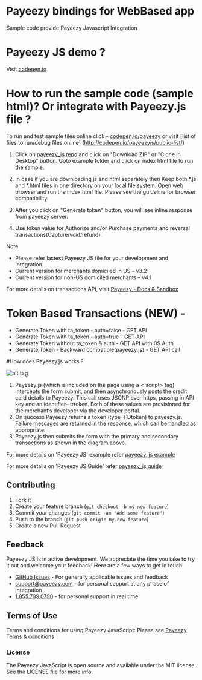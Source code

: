 # Payeezy bindings for WebBased app

Sample code provide Payeezy Javascript Integration

# Payeezy JS demo ? 

Visit [codepen.io](http://s.codepen.io/payeezyjs/debug/yNvVyy?)

# How to run the sample code (sample html)? Or integrate with Payeezy.js file ?

To run and test sample files online click - [codepen.io/payeezy](http://s.codepen.io/payeezyjs/debug/yNvVyy?) or visit [list of files to run/debug files online] (http://codepen.io/payeezyjs/public-list/)

1. Click on [payeezy_js repo](https://github.com/payeezy/payeezy_js) and click on "Download ZIP" or "Clone in Desktop" button. Goto example folder and click on index html file to run the sample. 

2. In case if you are downloading js and html separately then Keep both *.js and *.html files in one directory on your local file system. Open web browser and run the index.html file. Please see the guideline for browser compatibility.

3. After you click on "Generate token" button, you will see inline response from payeezy server.  

4. Use token value for Authorize and/or Purchase payments and reversal transactions(Capture/void/refund).

Note: 
*	Please refer lastest Payeezy JS file for your development and Integration. 
*	Current version for merchants domiciled in US – v3.2
*	Current version for non-US domiciled merchants – v4.1


For more details on transactions API, visit [Payeezy - Docs & Sandbox ](https://developer.payeezy.com/payeezy-api-reference/apis)

# Token Based Transactions (NEW) - 
*	Generate Token with ta_token - auth=false - GET API
*	Generate Token with ta_token - auth=true - GET API
*	Generate Token without  ta_token & auth - GET API with 0$ Auth
*	Generate Token - Backward compatible(payeezy.js) - GET API call

#How does Payeezy.js works ?

![alt tag](https://github.com/nohup-atulparmar/payeezy_js/raw/master/ignore/PayeezyJS_GetToken.png)

1. Payeezy.js (which is included on the page using a &lt; script> tag) intercepts the form submit, and then
asynchronously posts the credit card details to Payeezy. This call uses JSONP over https, passing in API key and an
identifier– trtoken. Both of these values are provisioned for the merchant‘s developer via the developer portal.
2. On success Payeezy returns a token (type=FDtoken) to payeezy.js. Failure messages are returned in the response,
which can be handled as appropriate.
3. Payeezy.js then submits the form with the primary and secondary transactions as shown in the diagram above.

For more details on 'Payeezy JS' example refer [payeezy_js example](../../tree/master/example)

For more details on 'Payeezy JS Guide' refer [payeezy_js guide](../../blob/master/guide/payeezy_js070115.pdf)

## Contributing

1. Fork it 
2. Create your feature branch (`git checkout -b my-new-feature`)
3. Commit your changes (`git commit -am 'Add some feature'`)
4. Push to the branch (`git push origin my-new-feature`)
5. Create a new Pull Request  

## Feedback

Payeezy JS is in active development. We appreciate the time you take to try it out and welcome your feedback!
Here are a few ways to get in touch:
* [GitHub Issues](https://github.com/payeezy/payeezy/issues) - For generally applicable issues and feedback
* support@payeezy.com - for personal support at any phase of integration
* [1.855.799.0790](tel:+18557990790)  - for personal support in real time 

## Terms of Use

Terms and conditions for using Payeezy JavaScript: Please see [Payeezy Terms & conditions](https://developer.payeezy.com/terms-use)
 
### License
The Payeezy JavaScript is open source and available under the MIT license. See the LICENSE file for more info.
